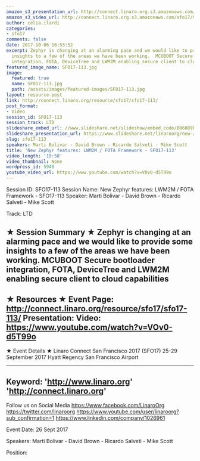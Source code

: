```yaml
---
amazon_s3_presentation_url: http://connect.linaro.org.s3.amazonaws.com/sfo17/Presentations/SFO17-113%20New%20Zephyr%20features%20LWM2M%20%252F%20FOTA%20Framework%20SFO17.pdf
amazon_s3_video_url: http://connect.linaro.org.s3.amazonaws.com/sfo17/Videos/SFO17-113%20New%20Zephyr%20features%20LWM2M%20%20FOTA%20Framework.mp4
author: celia.ilardi
categories:
- sfo17
comments: false
date: 2017-10-06 16:53:52
excerpt: Zephyr is changing at an alarming pace and we would like to provide some
  insights to a few of the areas we have been working.  MCUBOOT Secure bootloader
  integration, FOTA, DeviceTree and LWM2M enabling secure client to cloud capabilities
featured_image_name: SFO17-113.jpg
image:
  featured: true
  name: SFO17-113.jpg
  path: /assets/images/featured-images/SFO17-113.jpg
layout: resource-post
link: http://connect.linaro.org/resource/sfo17/sfo17-113/
post_format:
- Video
session_id: SFO17-113
session_track: LTD
slideshare_embed_url: //www.slideshare.net/slideshow/embed_code/80688900
slideshare_presentation_url: https://www.slideshare.net/linaroorg/new-zephyr-features-lwm2m-fota-framework-sfo17113
slug: sfo17-113
speakers: Marti Bolivar - David Brown - Ricardo Salveti - Mike Scott
title: 'New Zephyr features: LWM2M / FOTA Framework - SFO17-113'
video_length: '19:58'
video_thumbnail: None
wordpress_id: 5940
youtube_video_url: https://www.youtube.com/watch?v=VOv0-d5T99o
---
```


Session ID: SFO17-113
Session Name: New Zephyr features: LWM2M / FOTA Framework - SFO17-113
Speaker: Marti Bolivar - David Brown - Ricardo Salveti - Mike Scott

Track: LTD

★ Session Summary ★
Zephyr is changing at an alarming pace and we would like to provide some insights to a few of the areas we have been working. MCUBOOT Secure bootloader integration, FOTA, DeviceTree and LWM2M enabling secure client to cloud capabilities
---------------------------------------------------
★ Resources ★
Event Page: http://connect.linaro.org/resource/sfo17/sfo17-113/
Presentation:
Video: https://www.youtube.com/watch?v=VOv0-d5T99o
---------------------------------------------------

★ Event Details ★
Linaro Connect San Francisco 2017 (SFO17)
25-29 September 2017
Hyatt Regency San Francisco Airport

---------------------------------------------------
Keyword:
'http://www.linaro.org'
'http://connect.linaro.org'
---------------------------------------------------
Follow us on Social Media
https://www.facebook.com/LinaroOrg
https://twitter.com/linaroorg
https://www.youtube.com/user/linaroorg?sub_confirmation=1
https://www.linkedin.com/company/1026961

Event Date: 26 Sept 2017

Speakers: Marti Bolivar - David Brown - Ricardo Salveti - Mike Scott

Position:
